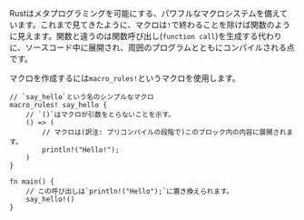 <!-- Rust provides a powerful macro system that allows metaprogramming. As you've
seen in previous chapters, macros look like functions, except that their name
ends with a bang `!`, but instead of generating a function call, macros are
expanded into source code that gets compiled with the rest of the program. -->
Rustはメタプログラミングを可能にする、パワフルなマクロシステムを備えています。これまで見てきたように、マクロは`!`で終わることを除けば関数のように見えます。関数と違うのは関数呼び出し(`function call`)を生成する代わりに、ソースコード中に展開され、周囲のプログラムとともにコンパイルされる点です。

<!-- Macros are created using the `macro_rules!` macro. -->
マクロを作成するには`macro_rules!`というマクロを使用します。

``` rust,editable
// `say_hello`という名のシンプルなマクロ
macro_rules! say_hello {
    // `()`はマクロが引数をとらないことを示す。
    () => (
        // マクロは(訳注: プリコンパイルの段階で)このブロック内の内容に展開されます。
        println!("Hello!");
    )
}

fn main() {
    // この呼び出しは`println!("Hello");`に置き換えられます。
    say_hello!()
}

```
